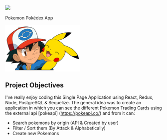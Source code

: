 <p align='left'>
    <img src='https://static.wixstatic.com/media/85087f_0d84cbeaeb824fca8f7ff18d7c9eaafd~mv2.png/v1/fill/w_160,h_30,al_c,q_85,usm_0.66_1.00_0.01/Logo_completo_Color_1PNG.webp' </img>
</p>

Pokemon Pokédex App 

<p align="left">
  <img height="150" src="./pokemon.png" />
</p>

## Project Objectives

I've really enjoy coding this Single Page Application using React, Redux, Node, PostgreSQL & Sequelize.
The general idea was to create an application in which you can see the different Pokemon Trading Cards using the external api [pokeapi] (https://pokeapi.co/) and from it can:

   - Search pokemons by origin (API & Created by user)
   - Filter / Sort them (By Attack & Alphabetically)
   - Create new Pokemons 

